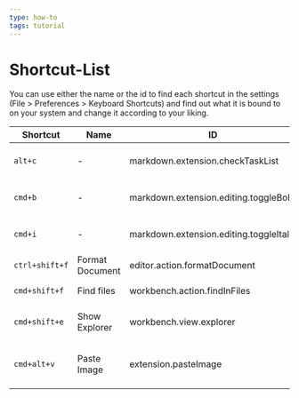 ```yaml
---
type: how-to
tags: tutorial
---
```


# Shortcut-List

You can use either the name or the id to find each shortcut in the settings (File > Preferences > Keyboard Shortcuts) and find out what it is bound to on your system and change it according to your liking.

| Shortcut       | Name            | ID                                      | Extension           | Use                                 |
| -------------- | --------------- | --------------------------------------- | ------------------- | ----------------------------------- |
| `alt+c`        | \-              | markdown.extension.checkTaskList        | Markdown All in One | Toggle TODO items.                  |
| `cmd+b`        | \-              | markdown.extension.editing.toggleBold   | Markdown All in One | Make selection bold.                |
| `cmd+i`        | \-              | markdown.extension.editing.toggleItalic | Markdown All in One | Make selection italic.              |
| `ctrl+shift+f` | Format Document | editor.action.formatDocument            | Base                | Format tables                       |
| `cmd+shift+f`  | Find files      | workbench.action.findInFiles            | Base                | Search in workspace.                |
| `cmd+shift+e`  | Show Explorer   | workbench.view.explorer                 | Base                | Show the file explorer.             |
| `cmd+alt+v`    | Paste Image     | extension.pasteImage                    | Paste Image         | Paste an image from your clipboard. |
